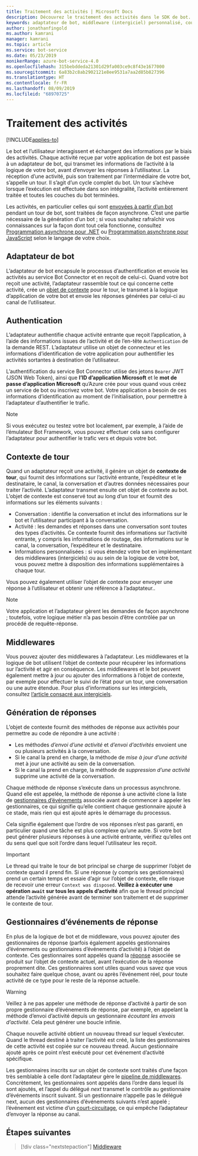```yaml
---
title: Traitement des activités | Microsoft Docs
description: Découvrez le traitement des activités dans le SDK de bot.
keywords: adaptateur de bot, middleware (intergiciel) personnalisé, court-circuit, repli, gestionnaires d’événements
author: jonathanfingold
ms.author: kamrani
manager: kamrani
ms.topic: article
ms.service: bot-service
ms.date: 05/23/2019
monikerRange: azure-bot-service-4.0
ms.openlocfilehash: 315bebddeda21301d29fa003ce9c8f43e1677000
ms.sourcegitcommit: 6a83b2c8ab2902121e8ee9531a7aa2d85b827396
ms.translationtype: HT
ms.contentlocale: fr-FR
ms.lasthandoff: 08/09/2019
ms.locfileid: "68970725"
---
```

# <a name="activity-processing"></a>Traitement des activités

[!INCLUDE[applies-to](../includes/applies-to.md)]

Le bot et l’utilisateur interagissent et échangent des informations par le biais des activités. Chaque activité reçue par votre application de bot est passée à un adaptateur de bot, qui transmet les informations de l’activité à la logique de votre bot, avant d’envoyer les réponses à l’utilisateur. La réception d’une activité, puis son traitement par l’intermédiaire de votre bot, s’appelle un tour. Il s’agit d’un cycle complet du bot. Un tour s’achève lorsque l’exécution est effectuée dans son intégralité, l’activité entièrement traitée et toutes les couches du bot terminées.

Les activités, en particulier celles qui sont [envoyées à partir d’un bot](#generating-responses) pendant un tour de bot, sont traitées de façon asynchrone. C’est une partie nécessaire de la génération d’un bot ; si vous souhaitez rafraîchir vos connaissances sur la façon dont tout cela fonctionne, consultez [Programmation asynchrone pour .NET](https://docs.microsoft.com/dotnet/csharp/async) ou [Programmation asynchrone pour JavaScript](https://developer.mozilla.org/docs/Web/JavaScript/Reference/Statements/async_function) selon le langage de votre choix.

## <a name="the-bot-adapter"></a>Adaptateur de bot

L’adaptateur de bot encapsule le processus d’authentification et envoie les activités au service Bot Connector et en reçoit de celui-ci. Quand votre bot reçoit une activité, l’adaptateur rassemble tout ce qui concerne cette activité, crée un [objet de contexte](#turn-context) pour le tour, le transmet à la logique d’application de votre bot et envoie les réponses générées par celui-ci au canal de l’utilisateur.

## <a name="authentication"></a>Authentication

L’adaptateur authentifie chaque activité entrante que reçoit l’application, à l’aide des informations issues de l’activité et de l’en-tête `Authentication` de la demande REST. L’adaptateur utilise un objet de connecteur et les informations d’identification de votre application pour authentifier les activités sortantes à destination de l’utilisateur.

L’authentification du service Bot Connector utilise des jetons `Bearer` JWT (JSON Web Token), ainsi que **l’ID d’application Microsoft** et le **mot de passe d’application Microsoft** qu’Azure crée pour vous quand vous créez un service de bot ou inscrivez votre bot. Votre application a besoin de ces informations d’identification au moment de l’initialisation, pour permettre à l’adaptateur d’authentifier le trafic.

> [!NOTE]
> Si vous exécutez ou testez votre bot localement, par exemple, à l’aide de l’émulateur Bot Framework, vous pouvez effectuer cela sans configurer l’adaptateur pour authentifier le trafic vers et depuis votre bot.

## <a name="turn-context"></a>Contexte de tour

Quand un adaptateur reçoit une activité, il génère un objet de **contexte de tour**, qui fournit des informations sur l’activité entrante, l’expéditeur et le destinataire, le canal, la conversation et d’autres données nécessaires pour traiter l’activité. L’adaptateur transmet ensuite cet objet de contexte au bot. L’objet de contexte est conservé tout au long d’un tour et fournit des informations sur les éléments suivants :

* Conversation : identifie la conversation et inclut des informations sur le bot et l’utilisateur participant à la conversation.
* Activité : les demandes et réponses dans une conversation sont toutes des types d’activités. Ce contexte fournit des informations sur l’activité entrante, y compris les informations de routage, des informations sur le canal, la conversation, l’expéditeur et le destinataire.
* Informations personnalisées : si vous étendez votre bot en implémentant des middlewares (intergiciels) ou au sein de la logique de votre bot, vous pouvez mettre à disposition des informations supplémentaires à chaque tour.

Vous pouvez également utiliser l’objet de contexte pour envoyer une réponse à l’utilisateur et obtenir une référence à l’adaptateur.<!-- to create a new conversation or continue an existing one-->.

> [!NOTE]
> Votre application et l’adaptateur gèrent les demandes de façon asynchrone ; toutefois, votre logique métier n’a pas besoin d’être contrôlée par un procédé de requête-réponse.

## <a name="middleware"></a>Middlewares

Vous pouvez ajouter des middlewares à l’adaptateur. Les middlewares et la logique de bot utilisent l’objet de contexte pour récupérer les informations sur l’activité et agir en conséquence. Les middlewares et le bot peuvent également mettre à jour ou ajouter des informations à l’objet de contexte, par exemple pour effectuer le suivi de l’état pour un tour, une conversation ou une autre étendue. Pour plus d’informations sur les intergiciels, consultez [l’article consacré aux intergiciels](~/v4sdk/bot-builder-concept-middleware.md).

## <a name="generating-responses"></a>Génération de réponses

L’objet de contexte fournit des méthodes de réponse aux activités pour permettre au code de répondre à une activité :

* Les méthodes _d’envoi d’une activité_ et _d’envoi d’activités_ envoient une ou plusieurs activités à la conversation.
* Si le canal la prend en charge, la méthode de _mise à jour d’une activité_ met à jour une activité au sein de la conversation.
* Si le canal la prend en charge, la méthode de _suppression d’une activité_ supprime une activité de la conversation.

Chaque méthode de réponse s’exécute dans un processus asynchrone. Quand elle est appelée, la méthode de réponse à une activité clone la liste de [gestionnaires d’événements](#response-event-handlers) associée avant de commencer à appeler les gestionnaires, ce qui signifie qu’elle contient chaque gestionnaire ajouté à ce stade, mais rien qui est ajouté après le démarrage du processus.

Cela signifie également que l’ordre de vos réponses n’est pas garanti, en particulier quand une tâche est plus complexe qu’une autre. Si votre bot peut générer plusieurs réponses à une activité entrante, vérifiez qu’elles ont du sens quel que soit l’ordre dans lequel l’utilisateur les reçoit.

> [!IMPORTANT]
> Le thread qui traite le tour de bot principal se charge de supprimer l’objet de contexte quand il prend fin. Si une réponse (y compris ses gestionnaires) prend un certain temps et essaie d’agir sur l’objet de contexte, elle risque de recevoir une erreur `Context was disposed`. **Veillez à exécuter une opération `await` sur tous les appels d’activité** afin que le thread principal attende l’activité générée avant de terminer son traitement et de supprimer le contexte de tour.

## <a name="response-event-handlers"></a>Gestionnaires d’événements de réponse

En plus de la logique de bot et de middleware, vous pouvez ajouter des gestionnaires de réponse (parfois également appelés gestionnaires d’événements ou gestionnaires d’événements d’activité) à l’objet de contexte. Ces gestionnaires sont appelés quand la [réponse](#generating-responses) associée se produit sur l’objet de contexte actuel, avant l’exécution de la réponse proprement dite. Ces gestionnaires sont utiles quand vous savez que vous souhaitez faire quelque chose, avant ou après l’événement réel, pour toute activité de ce type pour le reste de la réponse actuelle.

> [!WARNING]
> Veillez à ne pas appeler une méthode de réponse d’activité à partir de son propre gestionnaire d’événements de réponse, par exemple, en appelant la méthode d’envoi d’activité depuis un gestionnaire _écoutant les envois d’activité_. Cela peut générer une boucle infinie.

Chaque nouvelle activité obtient un nouveau thread sur lequel s’exécuter. Quand le thread destiné à traiter l’activité est créé, la liste des gestionnaires de cette activité est copiée sur ce nouveau thread. Aucun gestionnaire ajouté après ce point n’est exécuté pour cet événement d’activité spécifique.

Les gestionnaires inscrits sur un objet de contexte sont traités d’une façon très semblable à celle dont l’adaptateur gère le [pipeline de middlewares](~/v4sdk/bot-builder-concept-middleware.md#the-bot-middleware-pipeline). Concrètement, les gestionnaires sont appelés dans l’ordre dans lequel ils sont ajoutés, et l’appel du délégué _next_ transmet le contrôle au gestionnaire d’événements inscrit suivant. Si un gestionnaire n’appelle pas le délégué next, aucun des gestionnaires d’événements suivants n’est appelé ; l’événement est victime d’un [court-circuitage](~/v4sdk/bot-builder-concept-middleware.md#short-circuiting), ce qui empêche l’adaptateur d’envoyer la réponse au canal.

## <a name="next-steps"></a>Étapes suivantes

> [!div class="nextstepaction"]
> [Middleware](~/v4sdk/bot-builder-concept-middleware.md)
